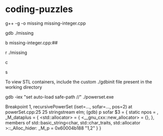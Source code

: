 # coding-puzzles
g++ -g -o missing missing-integer.cpp

gdb ./missing

b missing-integer.cpp:##

r ./missing

c

s

To view STL containers, include the custom ./gdbinit file present in the working directory

gdb -iex "set auto-load safe-path /<pwd>/" ./powerset.exe


Breakpoint 1, recursivePowerSet (iset=..., sofar=..., pos=2) at powerSet.cpp:25
25                      stringstream elm;
(gdb) p sofar
$3 = {
  static npos = <optimized out>,
  _M_dataplus = {
    <std::allocator<char>> = {
      <__gnu_cxx::new_allocator<char>> = {<No data fields>}, <No data fields>},
    members of std::basic_string<char, std::char_traits<char>, std::allocator<char> >::_Alloc_hider:
    _M_p = 0x60004b188 "1,2"
  }
}
